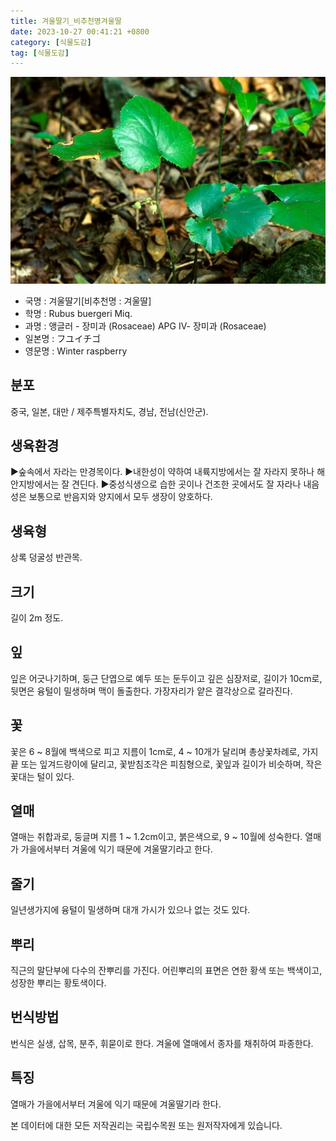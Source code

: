 ```yaml
---
title: 겨울딸기_비추천명겨울딸
date: 2023-10-27 00:41:21 +0800
category: [식물도감]
tag: [식물도감]
---
```




![겨울딸기[비추천명 : 겨울딸]](/assets/img/fileUpload/plants/basic/Rosaceae/Rubus/10642/10642_1_th2.jpg)
- 국명 : 겨울딸기[비추천명 : 겨울딸]
- 학명 : Rubus buergeri Miq.
- 과명 : 앵글러 - 장미과 (Rosaceae) APG Ⅳ- 장미과 (Rosaceae)
- 일본명 : フユイチゴ
- 영문명 : Winter raspberry


## 분포
중국, 일본, 대만 / 제주특별자치도, 경남, 전남(신안군).
## 생육환경
▶숲속에서 자라는 만경목이다. 
▶내한성이 약하여 내륙지방에서는 잘 자라지 못하나 해안지방에서는 잘 견딘다.
▶중성식생으로 습한 곳이나 건조한 곳에서도 잘 자라나 내음성은 보통으로 반음지와 양지에서 모두 생장이 양호하다.
## 생육형
상록 덩굴성 반관목.
## 크기
길이 2m 정도.
## 잎
잎은 어긋나기하며, 둥근 단엽으로 예두 또는 둔두이고 깊은 심장저로, 길이가 10cm로, 뒷면은 융털이 밀생하며 맥이 돌출한다. 가장자리가 얕은 결각상으로 갈라진다.
## 꽃
꽃은 6 ~ 8월에 백색으로 피고 지름이 1cm로,  4 ~ 10개가 달리며 총상꽃차례로, 가지 끝 또는 잎겨드랑이에 달리고, 꽃받침조각은 피침형으로, 꽃잎과 길이가 비슷하며, 작은꽃대는 털이 있다.
## 열매
열매는 취합과로, 둥글며 지름 1 ~ 1.2cm이고, 붉은색으로, 9 ~ 10월에 성숙한다.  열매가 가을에서부터 겨울에 익기 때문에 겨울딸기라고 한다.
## 줄기
일년생가지에 융털이 밀생하며 대개 가시가 있으나 없는 것도 있다.
## 뿌리
직근의 말단부에 다수의 잔뿌리를 가진다. 어린뿌리의 표면은 연한 황색 또는 백색이고, 성장한 뿌리는 황토색이다.
## 번식방법
번식은 실생, 삽목, 분주, 휘묻이로 한다. 겨울에 열매에서 종자를 채취하여 파종한다.
## 특징
열매가 가을에서부터 겨울에 익기 때문에 겨울딸기라 한다.






본 데이터에 대한 모든 저작권리는 국립수목원 또는 원저작자에게 있습니다.
